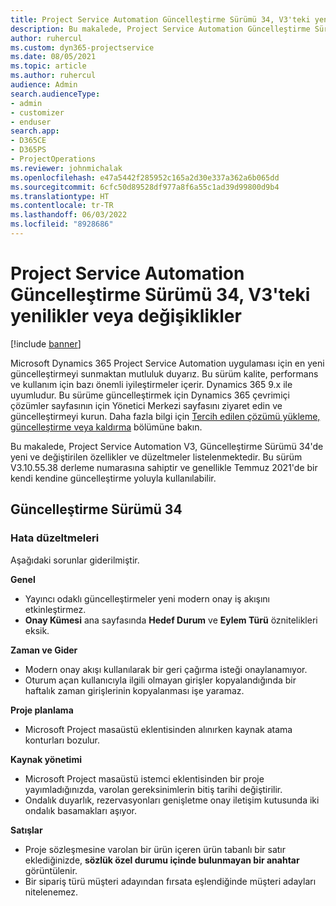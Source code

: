 ```yaml
---
title: Project Service Automation Güncelleştirme Sürümü 34, V3'teki yenilikler veya değişiklikler
description: Bu makalede, Project Service Automation Güncelleştirme Sürümü 34, V3'de bulunan özellikler ve düzeltmeler listelenmektedir.
author: ruhercul
ms.custom: dyn365-projectservice
ms.date: 08/05/2021
ms.topic: article
ms.author: ruhercul
audience: Admin
search.audienceType:
- admin
- customizer
- enduser
search.app:
- D365CE
- D365PS
- ProjectOperations
ms.reviewer: johnmichalak
ms.openlocfilehash: e47a5442f285952c165a2d30e337a362a6b065dd
ms.sourcegitcommit: 6cfc50d89528df977a8f6a55c1ad39d99800d9b4
ms.translationtype: HT
ms.contentlocale: tr-TR
ms.lasthandoff: 06/03/2022
ms.locfileid: "8928686"
---
```

# <a name="whats-new-or-changed-in-project-service-automation-update-release-34-v3"></a>Project Service Automation Güncelleştirme Sürümü 34, V3'teki yenilikler veya değişiklikler

[!include [banner](../includes/psa-now-project-operations.md)]

Microsoft Dynamics 365 Project Service Automation uygulaması için en yeni güncelleştirmeyi sunmaktan mutluluk duyarız. Bu sürüm kalite, performans ve kullanım için bazı önemli iyileştirmeler içerir. Dynamics 365 9.x ile uyumludur. Bu sürüme güncelleştirmek için Dynamics 365 çevrimiçi çözümler sayfasının için Yönetici Merkezi sayfasını ziyaret edin ve güncelleştirmeyi kurun. Daha fazla bilgi için [Tercih edilen çözümü yükleme, güncelleştirme veya kaldırma](/power-platform/admin/install-remove-preferred-solution) bölümüne bakın.

Bu makalede, Project Service Automation V3, Güncelleştirme Sürümü 34'de yeni ve değiştirilen özellikler ve düzeltmeler listelenmektedir. Bu sürüm V3.10.55.38 derleme numarasına sahiptir ve genellikle Temmuz 2021'de bir kendi kendine güncelleştirme yoluyla kullanılabilir.

## <a name="update-release-34"></a>Güncelleştirme Sürümü 34

### <a name="bug-fixes"></a>Hata düzeltmeleri
Aşağıdaki sorunlar giderilmiştir.

**Genel**

- Yayıncı odaklı güncelleştirmeler yeni modern onay iş akışını etkinleştirmez.
- **Onay Kümesi** ana sayfasında **Hedef Durum** ve **Eylem Türü** öznitelikleri eksik.

**Zaman ve Gider**

- Modern onay akışı kullanılarak bir geri çağırma isteği onaylanamıyor.
- Oturum açan kullanıcıyla ilgili olmayan girişler kopyalandığında bir haftalık zaman girişlerinin kopyalanması işe yaramaz.

**Proje planlama**

- Microsoft Project masaüstü eklentisinden alınırken kaynak atama konturları bozulur.

**Kaynak yönetimi**

- Microsoft Project masaüstü istemci eklentisinden bir proje yayımladığınızda, varolan gereksinimlerin bitiş tarihi değiştirilir.
- Ondalık duyarlık, rezervasyonları genişletme onay iletişim kutusunda iki ondalık basamakları aşıyor.

**Satışlar**

- Proje sözleşmesine varolan bir ürün içeren ürün tabanlı bir satır eklediğinizde, **sözlük özel durumu içinde bulunmayan bir anahtar** görüntülenir.
- Bir sipariş türü müşteri adayından fırsata eşlendiğinde müşteri adayları nitelenemez.
